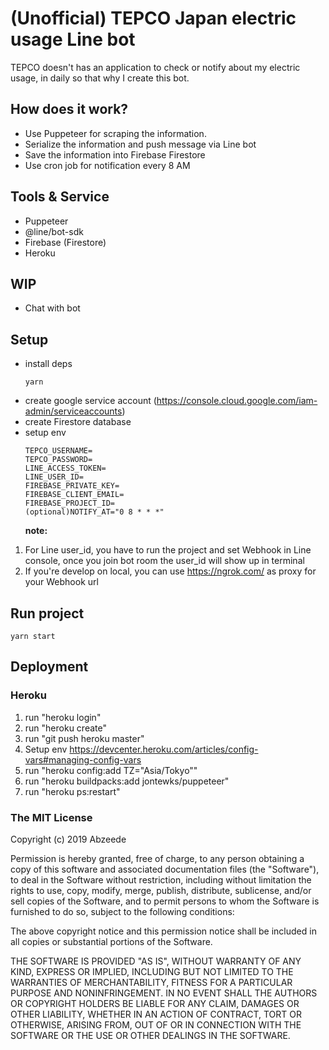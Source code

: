 # (Unofficial) TEPCO Japan electric usage Line bot

TEPCO doesn't has an application to check or notify about my electric usage, in daily so that why I create this bot.

## How does it work?

- Use Puppeteer for scraping the information.
- Serialize the information and push message via Line bot
- Save the information into Firebase Firestore
- Use cron job for notification every 8 AM

## Tools & Service

- Puppeteer
- @line/bot-sdk
- Firebase (Firestore)
- Heroku

## WIP

- Chat with bot

## Setup

- install deps
  ```
  yarn
  ```
- create google service account (https://console.cloud.google.com/iam-admin/serviceaccounts)
- create Firestore database
- setup env
  ```
  TEPCO_USERNAME=
  TEPCO_PASSWORD=
  LINE_ACCESS_TOKEN=
  LINE_USER_ID=
  FIREBASE_PRIVATE_KEY=
  FIREBASE_CLIENT_EMAIL=
  FIREBASE_PROJECT_ID=
  (optional)NOTIFY_AT="0 8 * * *"
  ```
  **note:**

1. For Line user_id, you have to run the project and set Webhook in Line console, once you join bot room the user_id will show up in terminal
2. If you're develop on local, you can use https://ngrok.com/ as proxy for your Webhook url

## Run project

```
yarn start
```

## Deployment

### Heroku

1. run "heroku login"
2. run "heroku create"
3. run "git push heroku master"
4. Setup env https://devcenter.heroku.com/articles/config-vars#managing-config-vars
5. run "heroku config:add TZ="Asia/Tokyo""
6. run "heroku buildpacks:add jontewks/puppeteer"
7. run "heroku ps:restart"

### The MIT License

Copyright (c) 2019 Abzeede

Permission is hereby granted, free of charge, to any person obtaining a copy
of this software and associated documentation files (the "Software"), to deal
in the Software without restriction, including without limitation the rights
to use, copy, modify, merge, publish, distribute, sublicense, and/or sell
copies of the Software, and to permit persons to whom the Software is
furnished to do so, subject to the following conditions:

The above copyright notice and this permission notice shall be included in
all copies or substantial portions of the Software.

THE SOFTWARE IS PROVIDED "AS IS", WITHOUT WARRANTY OF ANY KIND, EXPRESS OR
IMPLIED, INCLUDING BUT NOT LIMITED TO THE WARRANTIES OF MERCHANTABILITY,
FITNESS FOR A PARTICULAR PURPOSE AND NONINFRINGEMENT. IN NO EVENT SHALL THE
AUTHORS OR COPYRIGHT HOLDERS BE LIABLE FOR ANY CLAIM, DAMAGES OR OTHER
LIABILITY, WHETHER IN AN ACTION OF CONTRACT, TORT OR OTHERWISE, ARISING FROM,
OUT OF OR IN CONNECTION WITH THE SOFTWARE OR THE USE OR OTHER DEALINGS IN
THE SOFTWARE.
